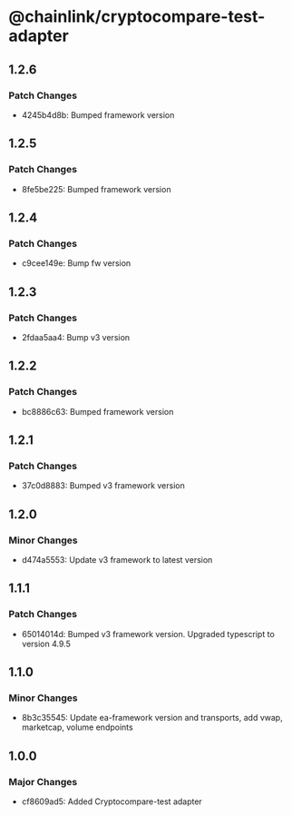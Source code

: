 # @chainlink/cryptocompare-test-adapter

## 1.2.6

### Patch Changes

- 4245b4d8b: Bumped framework version

## 1.2.5

### Patch Changes

- 8fe5be225: Bumped framework version

## 1.2.4

### Patch Changes

- c9cee149e: Bump fw version

## 1.2.3

### Patch Changes

- 2fdaa5aa4: Bump v3 version

## 1.2.2

### Patch Changes

- bc8886c63: Bumped framework version

## 1.2.1

### Patch Changes

- 37c0d8883: Bumped v3 framework version

## 1.2.0

### Minor Changes

- d474a5553: Update v3 framework to latest version

## 1.1.1

### Patch Changes

- 65014014d: Bumped v3 framework version. Upgraded typescript to version 4.9.5

## 1.1.0

### Minor Changes

- 8b3c35545: Update ea-framework version and transports, add vwap, marketcap, volume endpoints

## 1.0.0

### Major Changes

- cf8609ad5: Added Cryptocompare-test adapter

